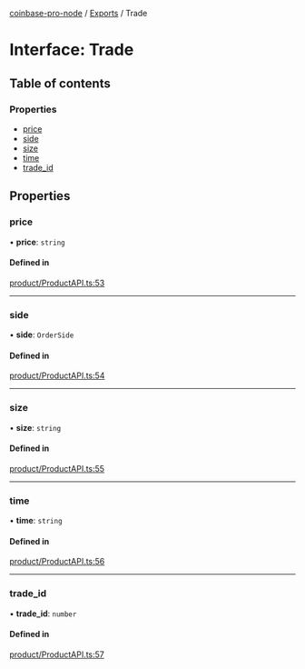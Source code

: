[coinbase-pro-node](../README.md) / [Exports](../modules.md) / Trade

# Interface: Trade

## Table of contents

### Properties

- [price](Trade.md#price)
- [side](Trade.md#side)
- [size](Trade.md#size)
- [time](Trade.md#time)
- [trade_id](Trade.md#trade_id)

## Properties

### price

• **price**: `string`

#### Defined in

[product/ProductAPI.ts:53](https://github.com/bennycode/coinbase-pro-node/blob/7770f03/src/product/ProductAPI.ts#L53)

---

### side

• **side**: `OrderSide`

#### Defined in

[product/ProductAPI.ts:54](https://github.com/bennycode/coinbase-pro-node/blob/7770f03/src/product/ProductAPI.ts#L54)

---

### size

• **size**: `string`

#### Defined in

[product/ProductAPI.ts:55](https://github.com/bennycode/coinbase-pro-node/blob/7770f03/src/product/ProductAPI.ts#L55)

---

### time

• **time**: `string`

#### Defined in

[product/ProductAPI.ts:56](https://github.com/bennycode/coinbase-pro-node/blob/7770f03/src/product/ProductAPI.ts#L56)

---

### trade_id

• **trade_id**: `number`

#### Defined in

[product/ProductAPI.ts:57](https://github.com/bennycode/coinbase-pro-node/blob/7770f03/src/product/ProductAPI.ts#L57)
